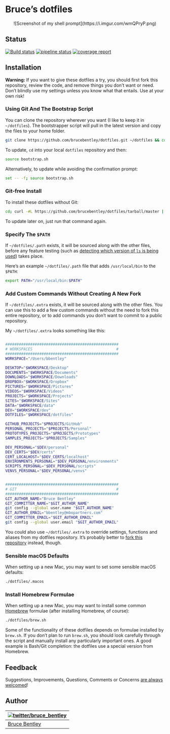 # Bruce’s dotfiles

<p align="center">
![Screenshot of my shell prompt](https://i.imgur.com/wmQPryP.png)
</p>

## Status

[![Build status](https://badge.buildkite.com/e1c30d010ed7b1ce0a84bf722e3d7d61c2e4fee4618d9360d9.svg)](https://buildkite.com/gocanvas/dotfiles) 
[![pipeline status](https://gitlab.com/brucebentley/dotfiles/badges/macOS/Mojave/pipeline.svg)](https://gitlab.com/brucebentley/dotfiles/commits/macOS/Mojave) 
[![coverage report](https://gitlab.com/brucebentley/dotfiles/badges/macOS/Mojave/coverage.svg)](https://gitlab.com/brucebentley/dotfiles/commits/macOS/Mojave)

## Installation

**Warning:** If you want to give these dotfiles a try, you should first fork this repository, review the code, and remove things you don’t want or need. Don’t blindly use my settings unless you know what that entails. Use at your own risk!

### Using Git And The Bootstrap Script

You can clone the repository wherever you want (I like to keep it in `~/dotfiles`). The bootstrapper script will pull in the latest version and copy the files to your home folder.

```bash
git clone https://github.com/brucebentley/dotfiles.git ~/dotfiles && cd ~/dotfiles && source bootstrap.sh
```

To update, `cd` into your local `dotfiles` repository and then:

```bash
source bootstrap.sh
```

Alternatively, to update while avoiding the confirmation prompt:

```bash
set -- -f; source bootstrap.sh
```

### Git-free Install

To install these dotfiles without Git:

```bash
cd; curl -#L https://github.com/brucebentley/dotfiles/tarball/master | tar -xzv --strip-components 1 --exclude={README.md,bootstrap.sh,.macos,LICENSE.txt}
```

To update later on, just run that command again.

### Specify The `$PATH`

If `~/dotfiles/.path` exists, it will be sourced along with the other files, before any feature testing (such as [detecting which version of `ls` is being used](https://github.com/brucebentley/dotfiles/blob/master/.aliases#L23)) takes place.

Here’s an example `~/dotfiles/.path` file that adds `/usr/local/bin` to the `$PATH`:

```bash
export PATH="/usr/local/bin:$PATH"
```

### Add Custom Commands Without Creating A New Fork

If `~/dotfiles/.extra` exists, it will be sourced along with the other files. You can use this to add a few custom commands without the need to fork this entire repository, or to add commands you don’t want to commit to a public repository.

My `~/dotfiles/.extra` looks something like this:

```bash

##################################################
# WORKSPACES                                     #
##################################################
WORKSPACE="/Users/bbentley"

DESKTOP="$WORKSPACE/Desktop"
DOCUMENTS="$WORKSPACE/Documents"
DOWNLOADS="$WORKSPACE/Downloads"
DROPBOX="$WORKSPACE/Dropbox"
PICTURES="$WORKSPACE/Pictures"
VIDEOS="$WORKSPACE/Videos"
PROJECTS="$WORKSPACE/Projects"
SITES="$WORKSPACE/Sites"
DATA="$WORKSPACE/data"
DEV="$WORKSPACE/dev"
DOTFILES="$WORKSPACE/dotfiles"

GITHUB_PROJECTS="$PROJECTS/GitHub"
PERSONAL_PROJECTS="$PROJECTS/Personal"
PROTOTYPES_PROJECTS="$PROJECTS/Prototypes"
SAMPLES_PROJECTS="$PROJECTS/Samples"

DEV_PERSONAL="$DEV/personal"
DEV_CERTS="$DEV/certs"
CERT_LOCALHOST="$DEV_CERTS/localhost"
ENVIRONMENTS_PERSONAL="$DEV_PERSONAL/environments"
SCRIPTS_PERSONAL="$DEV_PERSONAL/scripts"
VENVS_PERSONAL="$DEV_PERSONAL/venvs"


##################################################
# GIT                                            #
##################################################
GIT_AUTHOR_NAME="Bruce Bentley"
GIT_COMMITTER_NAME="$GIT_AUTHOR_NAME"
git config --global user.name "$GIT_AUTHOR_NAME"
GIT_AUTHOR_EMAIL="bbentley@mbopartners.com"
GIT_COMMITTER_EMAIL="$GIT_AUTHOR_EMAIL"
git config --global user.email "$GIT_AUTHOR_EMAIL"

```

You could also use `~/dotfiles/.extra` to override settings, functions and aliases from my dotfiles repository. It’s probably better to [fork this repository](https://github.com/brucebentley/dotfiles/fork) instead, though.

### Sensible macOS Defaults

When setting up a new Mac, you may want to set some sensible macOS defaults:

```bash
./dotfiles/.macos
```

### Install Homebrew Formulae

When setting up a new Mac, you may want to install some common [Homebrew](https://brew.sh/) formulae (after installing Homebrew, of course):

```bash
./dotfiles/brew.sh
```

Some of the functionality of these dotfiles depends on formulae installed by `brew.sh`. If you don’t plan to run `brew.sh`, you should look carefully through the script and manually install any particularly important ones. A good example is Bash/Git completion: the dotfiles use a special version from Homebrew.

## Feedback

Suggestions, Improvements, Questions, Comments or Concerns [are always welcomed](https://github.com/brucebentley/dotfiles/issues)!

## Author

| [![twitter/bruce_bentley](https://secure.gravatar.com/avatar/484adc8a658a351ba4f3b0c92d2353d4?s=70)](http://twitter.com/bruce_bentley "Follow @bruce_bentley on Twitter") |
|---|
| [Bruce Bentley](https://brucebentley.io/) |

